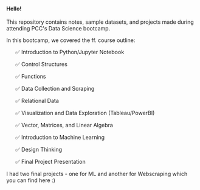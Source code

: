 <h4> Hello!</h4>
<p>This repository contains notes, sample datasets, and projects made during attending PCC's Data Science bootcamp.</p>

In this bootcamp, we covered the ff. course outline:
<ul>✅ Introduction to Python/Jupyter Notebook</ul>
<ul>✅ Control Structures</ul>
<ul>✅ Functions</ul>
<ul>✅ Data Collection and Scraping</ul>
<ul>✅ Relational Data</ul>
<ul>✅ Visualization and Data Exploration (Tableau/PowerBI)</ul>
<ul>✅ Vector, Matrices, and Linear Algebra</ul>
<ul>✅ Introduction to Machine Learning</ul>
<ul>✅ Design Thinking</ul>
<ul>✅ Final Project Presentation</ul>

I had two final projects - one for ML and another for Webscraping which you can find here :)
